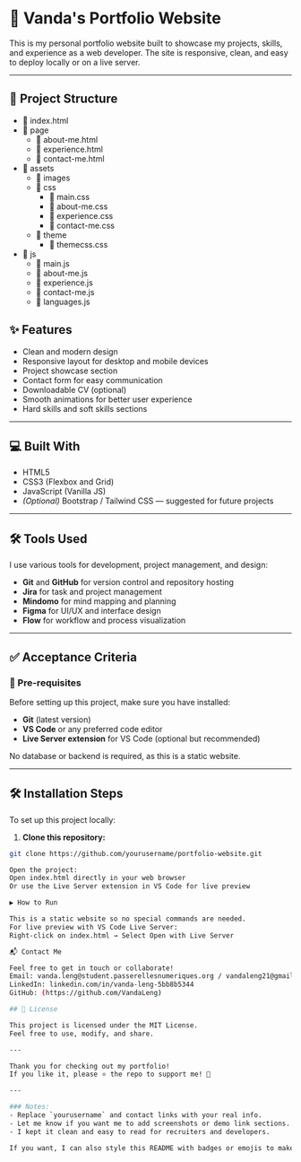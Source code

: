 # 📁 Vanda's Portfolio Website

This is my personal portfolio website built to showcase my projects, skills, and experience as a web developer. The site is responsive, clean, and easy to deploy locally or on a live server.

---

## 📁 Project Structure

- 📄 index.html  
- 📂 page  
  - 📄 about-me.html  
  - 📄 experience.html  
  - 📄 contact-me.html  
- 📂 assets  
  - 📂 images  
  - 📂 css  
    - 📄 main.css  
    - 📄 about-me.css  
    - 📄 experience.css  
    - 📄 contact-me.css  
  - 📂 theme  
    - 📄 themecss.css  
- 📂 js  
  - 📄 main.js  
  - 📄 about-me.js  
  - 📄 experience.js  
  - 📄 contact-me.js  
  - 📄 languages.js  

## ✨ Features

- Clean and modern design
- Responsive layout for desktop and mobile devices
- Project showcase section
- Contact form for easy communication
- Downloadable CV (optional)
- Smooth animations for better user experience
- Hard skills and soft skills sections

---

## 💻 Built With

- HTML5
- CSS3 (Flexbox and Grid)
- JavaScript (Vanilla JS)
- *(Optional)* Bootstrap / Tailwind CSS — suggested for future projects

---

## 🛠️ Tools Used

I use various tools for development, project management, and design:

- **Git** and **GitHub** for version control and repository hosting
- **Jira** for task and project management
- **Mindomo** for mind mapping and planning
- **Figma** for UI/UX and interface design
- **Flow** for workflow and process visualization

---

## ✅ Acceptance Criteria

### 📌 Pre-requisites

Before setting up this project, make sure you have installed:

- **Git** (latest version)
- **VS Code** or any preferred code editor
- **Live Server extension** for VS Code (optional but recommended)

No database or backend is required, as this is a static website.

---

## 🛠️ Installation Steps

To set up this project locally:

1. **Clone this repository:**

```bash
git clone https://github.com/yourusername/portfolio-website.git

Open the project:
Open index.html directly in your web browser
Or use the Live Server extension in VS Code for live preview

▶️ How to Run

This is a static website so no special commands are needed.
For live preview with VS Code Live Server:
Right-click on index.html → Select Open with Live Server

📬 Contact Me

Feel free to get in touch or collaborate!
Email: vanda.leng@student.passerellesnumeriques.org / vandaleng21@gmail.com
LinkedIn: linkedin.com/in/vanda-leng-5bb8b5344
GitHub: (https://github.com/VandaLeng)

## 📄 License

This project is licensed under the MIT License.  
Feel free to use, modify, and share.

---

Thank you for checking out my portfolio!  
If you like it, please ⭐ the repo to support me! 🙏

---

### Notes:
- Replace `yourusername` and contact links with your real info.
- Let me know if you want me to add screenshots or demo link sections.
- I kept it clean and easy to read for recruiters and developers.

If you want, I can also style this README with badges or emojis to make it look cooler. Just say the word!
